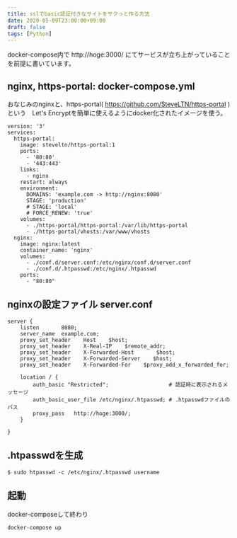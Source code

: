 ```yaml
---
title: sslでbasic認証付きなサイトをサクっと作る方法
date: 2020-05-09T23:00:00+09:00
draft: false
tags: [Python]
---
```


docker-compose内で http://hoge:3000/ にてサービスが立ち上がっていることを前提に書いています。

## nginx, https-portal: docker-compose.yml
おなじみのnginxと、https-portal( https://github.com/SteveLTN/https-portal ) という　Let's Encryptを簡単に使えるようにdocker化されたイメージを使う。

```
version: '3'
services:
  https-portal:
    image: steveltn/https-portal:1
    ports:
      - '80:80'
      - '443:443'
    links:
      - nginx
    restart: always
    environment:
      DOMAINS: 'example.com -> http://nginx:8080'
      STAGE: 'production'
      # STAGE: 'local'
      # FORCE_RENEW: 'true'
    volumes:
      - ./https-portal/https-portal:/var/lib/https-portal
      - ./https-portal/vhosts:/var/www/vhosts
  nginx:
    image: nginx:latest
    container_name: 'nginx'
    volumes:
      - ./conf.d/server.conf:/etc/nginx/conf.d/server.conf
      - ./conf.d/.htpasswd:/etc/nginx/.htpasswd
    ports:
      - "80:80"
```

## nginxの設定ファイル server.conf
```
server {
    listen       8080;
    server_name  example.com;
    proxy_set_header    Host    $host;
    proxy_set_header    X-Real-IP    $remote_addr;
    proxy_set_header    X-Forwarded-Host       $host;
    proxy_set_header    X-Forwarded-Server    $host;
    proxy_set_header    X-Forwarded-For    $proxy_add_x_forwarded_for;

    location / {
        auth_basic "Restricted";                   # 認証時に表示されるメッセージ
        auth_basic_user_file /etc/nginx/.htpasswd; # .htpasswdファイルのパス
        proxy_pass   http://hoge:3000/;
    }

}
```

## .htpasswdを生成
```
$ sudo htpasswd -c /etc/nginx/.htpasswd username
```

## 起動
docker-composeして終わり
```
docker-compose up
```
